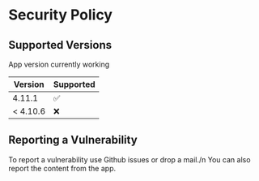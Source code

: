 # Security Policy

## Supported Versions

App version currently working

| Version | Supported          |
| ------- | ------------------ |
| 4.11.1   | :white_check_mark: |
| < 4.10.6   | :x:                |

## Reporting a Vulnerability

To report a vulnerability use Github issues or drop a mail./n
You can also report the content from the app.
